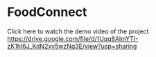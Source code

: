 # FoodConnect

Click here to watch the demo video of the project 
https://drive.google.com/file/d/1Uqq8AlmYTI-zK1hI6J_KdN2xy5wzNq3E/view?usp=sharing

